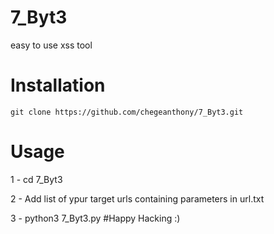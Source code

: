 # 7_Byt3
easy to use xss tool

# Installation
```
git clone https://github.com/chegeanthony/7_Byt3.git
```

# Usage
1 - cd 7_Byt3

2 - Add list of ypur target urls containing parameters in url.txt

3 - python3 7_Byt3.py
#Happy Hacking :)
